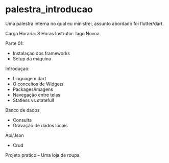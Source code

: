 # palestra_introducao

Uma palestra interna no qual eu ministrei, assunto abordado foi flutter/dart.

Carga Horaria: 8 Horas
Instrutor: Iago Novoa

Parte 01:
- Instalaçao dos frameworks
- Setup da máquina

Introduçao:
- Linguagem dart
- O conceitos de Widgets
- Packages/imagens
- Navegação entre telas
- Statless vs statefull

Banco de dados
- Consulta
- Gravação de dados locais

Api/Json
- Crud


Projeto pratico – Uma loja de roupa.

